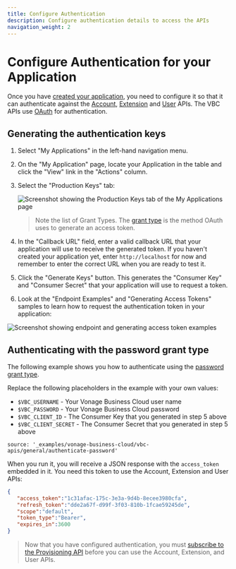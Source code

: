 ```yaml
---
title: Configure Authentication
description: Configure authentication details to access the APIs
navigation_weight: 2
---
```


# Configure Authentication for your Application

Once you have [created your application](/vonage-business-cloud/vbc-apis/getting-started/create-application), you need to configure it so that it can authenticate against the [Account](/vonage-business-cloud/vbc-apis/account-api/overview), [Extension](/vonage-business-cloud/vbc-apis/extension-api/overview) and [User](/vonage-business-cloud/vbc-apis/user-api/overview) APIs. The VBC APIs use  [OAuth](https://oauth.net/2/) for authentication.

## Generating the authentication keys

1. Select "My Applications" in the left-hand navigation menu.

2. On the "My Application" page, locate your Application in the table and click the "View" link in the "Actions" column.

3. Select the "Production Keys" tab:

    ![Screenshot showing the Production Keys tab of the My Applications page](/assets/images/vbc/production-keys.png)

    > Note the list of Grant Types. The [grant type](https://oauth.net/2/grant-types/) is the method OAuth uses to generate an access token.

4. In the "Callback URL" field, enter a valid callback URL that your application will use to receive the generated token. If you haven't created your application yet, enter `http://localhost` for now and remember to enter the correct URL when you are ready to test it.

5. Click the "Generate Keys" button. This generates the "Consumer Key" and "Consumer Secret" that your application will use to request a token.

6. Look at the "Endpoint Examples" and "Generating Access Tokens" samples to learn how to request the authentication token in your application:

![Screenshot showing endpoint and generating access token examples](/assets/images/vbc/examples.png)

## Authenticating with the password grant type

The following example shows you how to authenticate using the [password grant type](https://oauth.net/2/grant-types/password).

Replace the following placeholders in the example with your own values:

* `$VBC_USERNAME` - Your Vonage Business Cloud user name
* `$VBC_PASSWORD` - Your Vonage Business Cloud password
* `$VBC_CLIENT_ID` - The Consumer Key that you generated in step 5 above
* `$VBC_CLIENT_SECRET` - The Consumer Secret that you generated in step 5 above

```building_blocks
source: '_examples/vonage-business-cloud/vbc-apis/general/authenticate-password'
```

When you run it, you will receive a JSON response with the `access_token` embedded in it. You need this token to use the Account, Extension and User APIs:

```json
{
   "access_token":"1c31afac-175c-3e3a-9d4b-8ecee3980cfa",
   "refresh_token":"dde2a67f-d99f-3f03-810b-1fcae59245de",
   "scope":"default",
   "token_type":"Bearer",
   "expires_in":3600
}
```

> Now that you have configured authentication, you must [subscribe to the Provisioning API](/vonage-business-cloud/vbc-apis/getting-started/subscribe-api) before you can use the Account, Extension, and User APIs.

